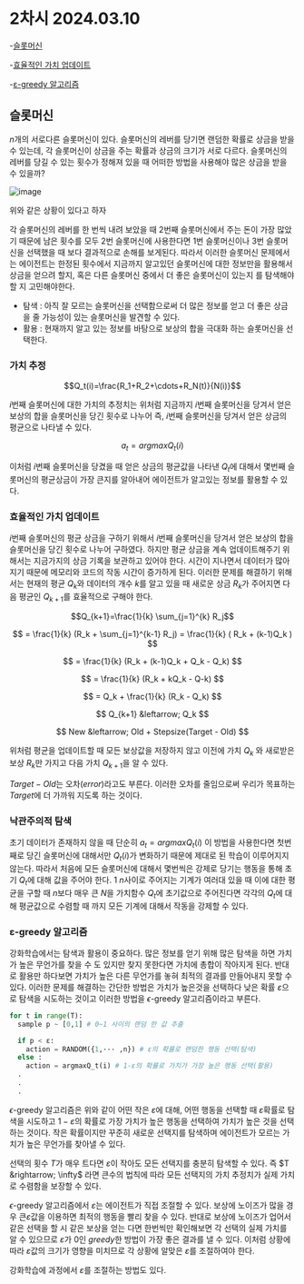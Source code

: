 # 2차시 2024.03.10

-[슬롯머신](#슬롯머신)

-[효율적인 가치 업데이트](#효율적인-가치-업데이트)

-[ε-greedy 알고리즘](#ε-greedy-알고리즘)

## 슬롯머신

$n$개의 서로다른 슬롯머신이 있다. 슬롯머신의 레버를 당기면 랜덤한 확률로 상금을 받을 수 있는데, 각 슬롯머신이 상금을 주는 확률과 상금의 크기가 서로 다르다. 슬롯머신의 레버를 당길 수 있는 횟수가 정해져 있을 때 어떠한 방법을 사용해야 많은 상금을 받을 수 있을까?

![image](https://github.com/nkmin0/2024_RL/assets/162765658/631e4cd7-f524-4b80-a3f6-6f180034102f)

위와 같은 상황이 있다고 하자

각 슬롯머신의 레버를 한 번씩 내려 보았을 때 2번째 슬롯머신에서 주는 돈이 가장 많았기 때문에 남은 횟수를 모두 2번 슬롯머신에 사용한다면 1번 슬롯머신이나 3번 슬롯머신을 선택했을 때 보다 결과적으로 손해를 보게된다. 따라서 이러한 슬롯머신 문제에서는 에이전트는 한정된 횟수에서 지금까지 알고있던 슬롯머신에 대한 정보만을 활용해서 상금을 얻으려 할지, 혹은 다른 슬롯머신 중에서 더 좋은 슬롯머신이 있는지 를 탐색해야 할 지 고민해야한다.

- 탐색 : 아직 잘 모르는 슬롯머신을 선택함으로써 더 많은 정보를 얻고 더 좋은 상금을 줄 가능성이 있는 슬롯머신을 발견할 수 있다.
- 활용 : 현재까지 알고 있는 정보를 바탕으로 보상의 합을 극대화 하는 슬롯머신을 선택한다.

### 가치 추정

$$Q_t(i)=\frac{R_1+R_2+\cdots+R_N(t)}{N(i)}$$

$i$번째 슬롯머신에 대한 가치의 추정치는 위처럼 지금까지 $i$번째 슬롯머신을 당겨서 얻은 보상의 합을 슬롯머신을 당긴 횟수로 나누어 즉, $i$번째 슬롯머신을 당겨서 얻은 상금의 평균으로 나타낼 수 있다.

$$ a_t=argmaxQ_t(i) $$

이처럼 $i$번째 슬롯머신을 당겼을 때 얻은 상금의 평균값을 나타낸 $Q_t$에 대해서 몇번째 슬롯머신의 평균상금이 가장 큰지를 알아내어 에이전트가 알고있는 정보를 활용할 수 있다.

### 효율적인 가치 업데이트

$i$번째 슬롯머신의 평균 상금을 구하기 위해서 $i$번째 슬롯머신을 당겨서 얻은 보상의 합을 슬롯머신을 당긴 횟수로 나누어 구하였다. 하지만 평균 상금을 계속 업데이트해주기 위해서는 지금가지의 상금 기록을 보관하고 있어야 한다. 시간이 지나면서 데이터가 많아지기 때문에 메모리와 코드의 작동 시간이 증가하게 된다. 이러한 문제를 해결하기 위해서는 현재의 평균 $Q_k$와 데이터의 개수 $k$를 알고 있을 때 새로운 상금 $R_k$가 주어지면 다음 평균인 $Q_{k+1}$를 효율적으로 구해야 한다.

$$Q_{k+1}=\frac{1}{k} \sum_{j=1}^{k} R_j$$

$$ = \frac{1}{k} (R_k + \sum_{j=1}^{k-1} R_j) = \frac{1}{k} ( R_k + (k-1)Q_k ) $$

$$ = \frac{1}{k} (R_k + (k-1)Q_k + Q_k - Q_k) $$

$$ = \frac{1}{k} (R_k + kQ_k - Q-k) $$

$$ = Q_k + \frac{1}{k} (R_k - Q_k) $$

$$ Q_{k+1} &leftarrow; Q_k $$

$$ New &leftarrow; Old + Stepsize(Target - Old) $$

위처럼 평균을 업데이트할 때 모든 보상값을 저장하지 않고 이전에 가치 $Q_k$ 와 새로받은 보상 $R_k$만 가지고 다음 가치 $Q_{k+1}$을 알 수 있다.

 $Target - Old$는 오차($error$)라고도 부른다. 이러한 오차를 줄임으로써 우리가 목표하는 $Target$에 더 가까워 지도록 하는 것이다.

### 낙관주의적 탐색

초기 데이터가 존재하지 않을 때 단순히 $a_t=argmaxQ_t(i)$ 이 방법을 사용한다면 첫번째로 당긴 슬롯머신에 대해서만 $Q_t(i)$가 변화하기 때문에 제대로 된 학습이 이루어지지 않는다. 따라서 처음에 모든 슬롯머신에 대해서 몇번씩은 강제로 당기는 행동을 통해 초기 $Q_t$에 대해 값을 주어야 한다. $1~n$사이로 주어지는 기계가 여러대 있을 때 이에 대한 평균을 구할 때 $n$보다 매우 큰 $N$을 가치함수 $Q_t$에 초기값으로 주어진다면 각각의 $Q_t$에 대해 평균값으로 수렴할 때 까지 모든 기계에 대해서 작동을 강제할 수 있다.

### ε-greedy 알고리즘

강화학습에서는 탐색과 활용이 중요하다. 많은 정보를 얻기 위해 많은 탐색을 하면 가치가 높은 무언가를 찾을 수 도 있지만 찾지 못한다면 가치에 총합이 작아지게 된다. 반대로 활용만 하다보면 가치가 높은 다른 무언가를 놓혀 최적의 결과를 만들어내지 못할 수 있다. 이러한 문제를 해결하는 간단한 방법은 가치가 높은것을 선택하다 낮은 확률 $ε$으로 탐색을 시도하는 것이고 이러한 방법을 $\epsilon$-greedy 알고리즘이라고 부른다.

```python
for t in range(T):
  sample p ~ [0,1] # 0~1 사이의 랜덤 한 값 추출

  if p < ε:
    action = RANDOM({1,··· ,n}) # ε의 확률로 랜덤한 행동 선택(탐색)
  else :
    action = argmaxQ_t(i) # 1-ε의 확률로 가치가 가장 높은 행동 선택(활용)
  .
  .
  .
```

$\epsilon$-greedy 알고리즘은 위와 같이 어떤 작은 $ε$에 대해, 어떤 행동을 선택할 때 $ε$확률로 탐색을 시도하고 $1-ε$의 확률로 가장 가치가 높은 행동을 선택하여 가치가 높은 것을 선택하는 것이다. 작은 확률이지만 꾸준히 새로운 선택지를 탐색하며 에이전트가 모르는 가치가 높은 무언가를 찾아낼 수 있다. 

선택의 횟수 $T$가 매우 트다면 $ε$이 작아도 모든 선택지를 충분히 탐색할 수 있다. 즉 $T &rightarrow; \infty$ 라면 큰수의 법칙에 따라 모든 선택지의 가치 추정치가 실제 가치로 수렴함을 보장할 수 있다.

$\epsilon$-greedy 알고리즘에서 $ε$는 에이전트가 직접 조절할 수 있다. 보상에 노이즈가 많을 경우 큰$ε$값을 이용하면 최적의 행동을 빨리 찾을 수 있다. 반대로 보상에 노이즈가 업어서 같은 선택을 할 시 같은 보상을 얻는 다면 한번씩만 확인해보면 각 선택의 실제 가치를 알 수 있으므로 $ε$가 0인 $greedy$한 방법이 가장 좋은 결과를 낼 수 있다. 이처럼 상황에 따라 $ε$값의 크기가 영향을 미치므로 각 상황에 알맞은 $ε$를 조절하여야 한다.

강화학습에 과정에서 $ε$를 조절하는 방법도 있다.

